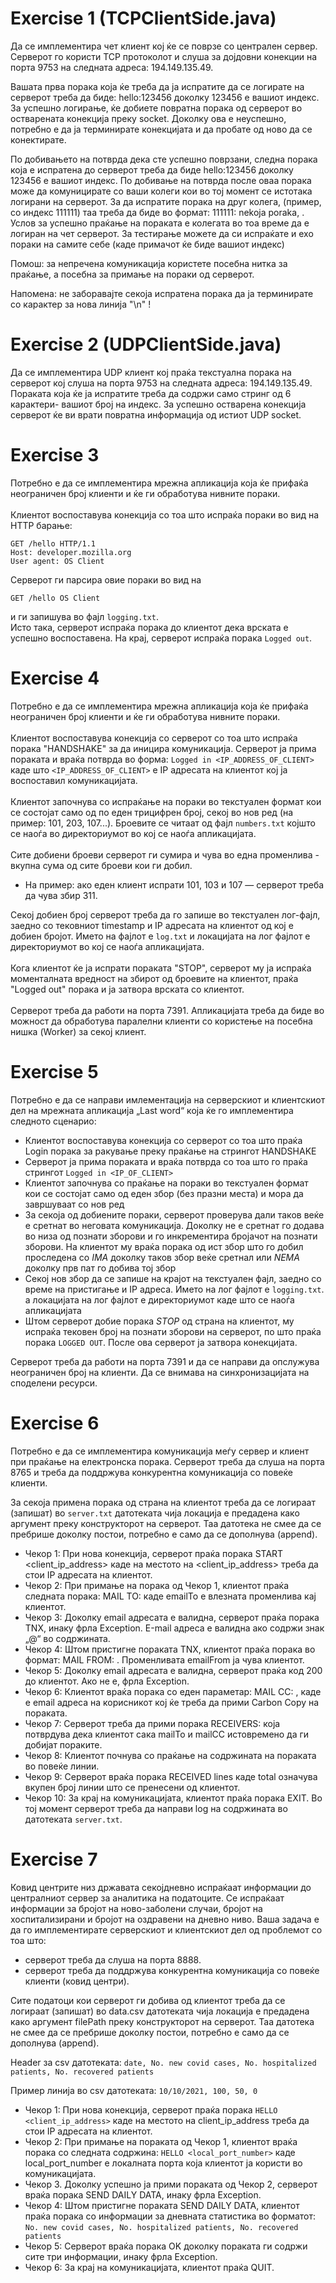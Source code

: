 # Exercise 1 (TCPClientSide.java)

Да се имплементира чет клиент кој ќе се поврзе со централен сервер. Серверот го користи TCP протоколот и слуша за дојдовни конекции на порта 9753 на следната адреса: 194.149.135.49.

Вашата прва порака која ќе треба да ја испратите да се логирате на серверот треба да биде: hello:123456 доколку 123456 е вашиот индекс. За успешно логирање, ќе добиете повратна порака од серверот во остварената конекција преку socket. Доколку ова е неуспешно, потребно е да ја терминирате конекцијата и да пробате од ново да се конектирате.


По добивањето на потврда дека сте успешно поврзани, следна порака која е испратена до серверот треба да биде hello:123456 доколку 123456 е вашиот индекс. По добивање на потврда после оваа порака може да комуницирате со ваши колеги кои во тој момент се истотака логирани на серверот. За да испратите порака на друг колега, (пример, со индекс 111111) таа треба да биде во формат: 111111: nekoja poraka, . Услов за успешно праќање на пораката е колегата во тоа време да е логиран на чет серверот. За тестирање можете да си испраќате и ехо пораки на самите себе (каде примачот ќе биде вашиот индекс)


Помош: за непречена комуникација користете посебна нитка за праќање, а посебна за примање на пораки од серверот.

Напомена: не заборавајте секоја испратена порака да ја терминирате со карактер за нова линија "\n" !

# Exercise 2 (UDPClientSide.java)
Да се имплементира UDP клиент кој праќа текстуална порака на серверот кој слуша на порта 9753 на следната адреса: 194.149.135.49. Пораката која ќе ја испратите треба да содржи само стринг од 6 карактери- вашиот број на индекс. За успешно остварена конекција серверот ќе ви врати повратна информација од истиот UDP socket.

# Exercise 3
Потребно е да се имплементира мрежна апликација која ќе прифаќа неограничен број клиенти и ќе ги обработува нивните пораки.
<br><br>
Клиентот воспоставува конекција со тоа што испраќа пораки во вид на HTTP барање:
```
GET /hello HTTP/1.1
Host: developer.mozilla.org
User agent: OS Client
```
Серверот ги парсира овие пораки во вид на
```
GET /hello OS Client
```
и ги запишува во фајл ```logging.txt```. <br>
Исто така, серверот испраќа порака до клиентот дека врската е успешно воспоставена.
На крај, серверот испраќа порака ```Logged out```.

# Exercise 4
Потребно е да се имплементира мрежна апликација која ќе прифаќа неограничен број клиенти и ќе ги обработува нивните пораки.
<br><br>
Клиентот воспоставува конекција со серверот со тоа што испраќа порака "HANDSHAKE" за да иницира комуникација.
Серверот ја прима пораката и враќа потврда во форма:
```Logged in <IP_ADDRESS_OF_CLIENT>```
каде што ```<IP_ADDRESS_OF_CLIENT>``` е IP адресата на клиентот кој ја воспоставил комуникацијата.
<br><br>
Клиентот започнува со испраќање на пораки во текстуален формат кои се состојат само од по еден трицифрен број, секој во нов ред (на пример: 101, 203, 107...). Броевите се читаат од фајл ```numbers.txt``` којшто се наоѓа во директориумот во кој се наоѓа апликацијата.
<br><br>
Сите добиени броеви серверот ги сумира и чува во една променлива - вкупна сума од сите броеви кои ги добил.
- На пример: ако еден клиент испрати 101, 103 и 107 — серверот треба да чува збир 311.


Секој добиен број серверот треба да го запише во текстуален лог-фајл, заедно со тековниот timestamp и IP адресата на клиентот од кој е добиен бројот. Името на фајлот е ```log.txt``` и локацијата на лог фајлот е директориумот во кој се наоѓа апликацијата.
<br><br>
Кога клиентот ќе ја испрати пораката "STOP", серверот му ја испраќа моменталната вредност на збирот од броевите на клиентот, праќа "Logged out" порака и ја затвора врската со клиентот.
<br><br>
Серверот треба да работи на порта 7391.
Апликацијата треба да биде во можност да обработува паралелни клиенти со користење на посебна нишка (Worker) за секој клиент.

# Exercise 5
Потребно е да се направи имлементација на серверскиот и клиентскиот дел на мрежната апликација „Last word“ која ќе го имплементира следното сценарио:
- Клиентот воспоставува конекција со серверот со тоа што праќа Login порака за ракување преку праќање на стрингот HANDSHAKE
- Серверот ја прима пораката и враќа потврда со тоа што го праќа стрингот ```Logged in <IP_OF_CLIENT>```
- Клиентот започнува со праќање на пораки во текстуален формат кои се состојат само од еден збор (без празни места) и мора да завршуваат со нов ред
- За секоја од добиените пораки, серверот проверува дали таков веќе е сретнат во неговата комуникација. Доколку не е сретнат го додава во низа од познати зборови и го инкрементира бројачот на познати зборови. На клиентот му враќа порака од ист збор што го добил проследена со _IMA_ доколку таков збор веќе сретнал или _NEMA_ доколку прв пат го добива тој збор
- Секој нов збор да се запише на крајот на текстуален фајл, заедно со време на пристигање и IP адреса. Името на лог фајлот е ```logging.txt```. а локацијата на лог фајлот е директориумот каде што се наоѓа апликацијата
- Штом серверот добие порака _STOP_ од страна на клиентот, му испраќа тековен број на познати зборови на серверот, по што праќа порака ```LOGGED OUT```. После ова серверот ја затвора конекцијата.

Серверот треба да работи на порта 7391 и да се направи да опслужува неограничен број на клиенти. Да се внимава на синхронизацијата на споделени ресурси.

# Exercise 6
Потребно е да се имплементира комуникација меѓу сервер и клиент при праќање на електронска порака. Серверот треба да слуша на порта 8765 и треба да поддржува конкурентна комуникација со повеќе клиенти.

За секоја примена порака од страна на клиентот треба да се логираат (запишат) во ```server.txt``` датотеката чија локација е предадена како аргумент преку конструкторот на серверот. Таа датотека не смее да се пребрише доколку постои, потребно е само да се дополнува (append).

- Чекор 1: При нова конекција, серверот праќа поракa START <client_ip_address> каде на местото на <client_ip_address> треба да стои IP адресата на клиентот.
- Чекор 2: При примање на поракa од Чекор 1, клиентот праќа следната поракa: MAIL TO: <emailTo> каде emailTo е влезната променлива кај клиентот.
- Чекор 3: Доколку email адресата е валидна, серверот праќа поракa TNX, инаку фрла Exception. Е-mail адреса е валидна ако содржи знак „@“ во содржината.
- Чекор 4: Штом пристигне пораката TNX, клиентот праќа поракa во формат: MAIL FROM: <emailFrom>. Променливата emailFrom ја чува клиентот.
- Чекор 5: Доколку email адресата е валидна, серверот праќа код 200 до клиентот. Ако не е, фрла Exception.
- Чекор 6: Клиентот враќа порака со еден параметар: MAIL CC: <mailCC>, каде <mailCC> е email адреса на корисникот кој ќе треба да прими Carbon Copy на пораката.
- Чекор 7: Серверот треба да прими порака RECEIVERS: <mailTo> <mailCC> која потврдува дека клиентот сака mailTo и mailCC истовремено да ги добијат пораките.
- Чекор 8: Клиентот почнува со праќање на содржината на пораката во повеќе линии.
- Чекор 9: Серверот враќа порака RECEIVED <total> lines каде total означува вкупен број линии што се пренесени од клиентот.
- Чекор 10: За крај на комуникацијата, клиентот праќа поракa EXIT. Во тој момент серверот треба да направи log на содржината во датотеката ```server.txt```.

# Exercise 7
Ковид центрите низ државата секојдневно испраќаат информации до централниот сервер за аналитика на податоците. Се испраќаат информации за бројот на ново-заболени случаи, бројот на хоспитализирани и бројот на оздравени на дневно ниво. Ваша задача е да го имплементирате серверскиот и клиентскиот дел од проблемот со тоа што:
- серверот треба да слуша на порта 8888.
- серверот треба да поддржува конкурентна комуникација со повеќе клиенти (ковид центри).

Сите податоци кои серверот ги добива од клиентот треба да се логираат (запишат) во data.csv датотеката чија локација е предадена како аргумент filePath преку конструкторот на серверот. Таа датотека не смее да се пребрише доколку постои, потребно е само да се дополнува (append).

Header за csv датотеката:
```date, No. new covid cases, No. hospitalized patients, No. recovered patients```

Пример линија во csv датотеката:
```10/10/2021, 100, 50, 0```

- Чекор 1: При нова конекција, серверот праќа порака ```HELLO <client_ip_address>``` каде на местото на client_ip_address треба да стои IP адресата на клиентот.
- Чекор 2: При примање на пораката од Чекор 1, клиентот враќа порака со следната содржина: ```HELLO <local_port_number>``` каде local_port_number е локалната порта која клиентот ја користи во комуникацијата.
- Чекор 3. Доколку успешно ја прими пораката од Чекор 2, серверот враќа порака SEND DAILY DATA, инаку фрла Exception.
- Чекор 4: Штом пристигне пораката SEND DAILY DATA, клиентот праќа порака со информации за дневната статистика во форматот:
```No. new covid cases, No. hospitalized patients, No. recovered patients```
- Чекор 5: Серверот враќа порака OK доколку пораката ги содржи сите три информации, инаку фрла Exception.
- Чекор 6: За крај на комуникацијата, клиентот праќа QUIT.
